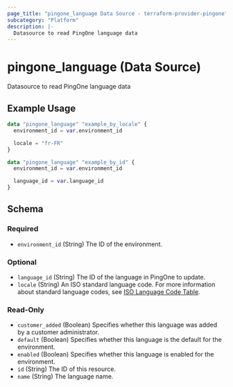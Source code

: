 ```yaml
---
page_title: "pingone_language Data Source - terraform-provider-pingone"
subcategory: "Platform"
description: |-
  Datasource to read PingOne language data
---
```


# pingone_language (Data Source)

Datasource to read PingOne language data

## Example Usage

```terraform
data "pingone_language" "example_by_locale" {
  environment_id = var.environment_id

  locale = "fr-FR"
}

data "pingone_language" "example_by_id" {
  environment_id = var.environment_id

  language_id = var.language_id
}
```

<!-- schema generated by tfplugindocs -->
## Schema

### Required

- `environment_id` (String) The ID of the environment.

### Optional

- `language_id` (String) The ID of the language in PingOne to update.
- `locale` (String) An ISO standard language code. For more information about standard language codes, see [ISO Language Code Table](http://www.lingoes.net/en/translator/langcode.htm).

### Read-Only

- `customer_added` (Boolean) Specifies whether this language was added by a customer administrator.
- `default` (Boolean) Specifies whether this language is the default for the environment.
- `enabled` (Boolean) Specifies whether this language is enabled for the environment.
- `id` (String) The ID of this resource.
- `name` (String) The language name.
